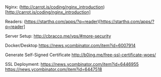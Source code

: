 Nginx: (http://carrot.is/coding/nginx_introduction)[http://carrot.is/coding/nginx_introduction]

Readers: (https://starthq.com/apps/?q=reader)[https://starthq.com/apps/?q=reader]


Server Setup:
http://cbracco.me/vps/#more-security


Docker/Desktop
https://news.ycombinator.com/item?id=6007914

Generate Self-Signed Certificate
http://b0ing.me/free-ssl-certificate-woes/

SSL Deployment:
https://news.ycombinator.com/item?id=6446955
https://news.ycombinator.com/item?id=6447518

